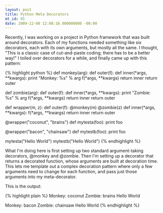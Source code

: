 ```yaml
---
layout: post
title: Python Meta Decorators
mt_id: 91
date: 2009-12-08 12:08:16.000000000 -08:00
---
```

Recently, I was working on a project in Python framework that was built
around decorators. Each of my functions needed something like six
decorators, each with its own arguments, but mostly all the same. I
thought, "This is a classic case of cut-and-paste coding; there has to
be a better way!" I toiled over decorators for a while, and finally came
up with this pattern:

{% highlight python %}
def monkey(arg):
  def outer(f):
    def inner(*args, **kwargs):
      print "Monkey: %s" % arg
      f(*args, **kwargs)
    return inner
  return outer

def zombie(arg):
  def outer(f):
    def inner(*args, **kwargs):
      print "Zombie: %s" % arg
      f(*args, **kwargs)
    return inner
  return outer

def wrapper(m, z):
  def outer(f):
    @monkey(m)
    @zombie(z)
    def inner(*args, **kwargs):
      f(*args, **kwargs)
    return inner
  return outer

@wrapper("coconut", "brains")
def mytesta(foo):
  print foo

@wrapper("bacon", "chainsaw")
def mytestb(foo):
  print foo

mytesta("Hello World")
mytestb("Hello World")
{% endhighlight %}

What I'm doing here is first setting up two standard argument-taking
decorators, @monkey and @zombie. Then I'm setting up a decorator that
returns a decorated function, whose arguments are built at decoration
time. This lets me template out a complex decoration pattern where only
a few arguments need to change for each function, and pass just those
arguments into my meta-decorator.

This is the output:

{% highlight plain %}
Monkey: coconut
Zombie: brains
Hello World

Monkey: bacon
Zombie: chainsaw
Hello World
{% endhighlight %}
